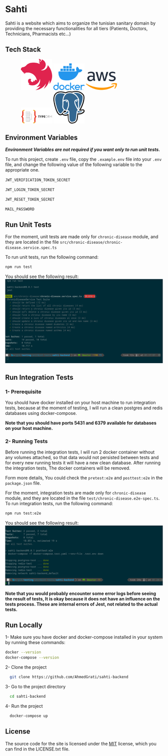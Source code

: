 # Sahti

Sahti is a website which aims to organize the tunisian sanitary domain by providing the necessary functionalities for all tiers (Patients, Doctors, Technicians,
Pharmacists
etc...)

## Tech Stack

<div style="width:80%; margin:0 auto;">
  <img src="./readme_assets/nestjs.svg" width=100>

  <img src="./readme_assets/docker.png" width=100>
  <img src="./readme_assets/aws.png" width=100>
  <img src="./readme_assets/typeorm.png" width=100>
  <img src="./readme_assets/postgres.png" width=100>
</div>

## Environment Variables

***Environment Variables are not required if you want only to run unit tests.***

To run this project, create `.env` file, copy the `.example.env` file into your `.env` file, and change the following value of the following variable to the appropriate one.

`JWT_VERIFICATION_TOKEN_SECRET`

`JWT_LOGIN_TOKEN_SECRET`

`JWT_RESET_TOKEN_SECRET`

`MAIL_PASSWORD`

## Run Unit Tests

For the moment, unit tests are made only for `chronic-disease` module, and they are located in the file `src/chronic-disease/chronic-disease.service.spec.ts`

To run unit tests, run the following command:

```bash
npm run test
```
You should see the following result:
<img src="./readme_assets/unit-tests.png">

## Run Integration Tests
### 1- Prerequisite
You should have docker installed on your host machine to run integration tests, because at the moment of testing, I will run a clean postgres and redis databases using docker-compose.

**Note that you should have ports 5431 and 6379 available for databases on your host machine.**
### 2- Running Tests

Before running the integration tests, I will run 2 docker container without any volumes attached, so that data would not persisted between tests and for every new running tests it will have a new clean database.
After running the integration tests, The docker containers will be removed.

Form more details, You could check the `pretest:e2e` and `posttest:e2e` in the `package.json` file.

For the moment, integration tests are made only for `chronic-disease` module, and they are located in the file `test/chronic-disease.e2e-spec.ts`.
To run integration tests, run the following command:

```bash
npm run test:e2e
```
You should see the following result:
<img src="./readme_assets/int-tests.png">

**Note that you would probably encounter some error logs before seeing the result of tests, It is okay because it does not have an influence on the tests process. These are internal errors of Jest, not related to the actual tests.**

## Run Locally

1- Make sure you have docker and docker-compose installed in your system by running these commands:

```bash
docker --version
docker-compose --version
```

2- Clone the project

```bash
  git clone https://github.com/AhmedGrati/sahti-backend
```

3- Go to the project directory

```bash
  cd sahti-backend
```

4- Run the project

```bash
  docker-compose up
```

## License

The source code for the site is licensed under the [MIT](https://choosealicense.com/licenses/mit/) license, which you can find in the LICENSE.txt file.
